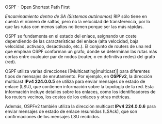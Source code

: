 OSPF - Open Shortest Path First

*Encaminamiento dentro de SA (Sistemas autónomos)*
RIP sólo tiene en cuenta el número de saltos, pero no la velocidad de transferencia, por lo que las rutas con menos saltos no tienen porque ser las más rápidas.

OSPF se fundamenta en el estado del enlace, asignando un coste dependiendo de las características del enlace (alta velocidad, baja velocidad, activado, desactivado, etc.). 
El conjunto de routers de una red que emplean OSPF conforman un grafo, donde se determinan las rutas más cortas entre cualquier par de nodos (router, o en definitiva redes) del grafo (red).

OSPF utiliza varias direcciones [[Multicasting|multicast]] para diferentes tipos de mensajes de enrutamiento. Por ejemplo, en **OSPFv2**, la dirección multicast **IPv4 224.0.0.5** se utiliza para enviar mensajes de estado de enlace (LSU), que contienen información sobre la topología de la red. Esta información incluye detalles sobre los enlaces, como los identificadores de los routers vecinos, los costos de los enlaces y otras métricas.

Además, OSPFv2 también utiliza la dirección multicast **IPv4 224.0.0.6** para enviar mensajes de estado de enlace resumidos (LSAck), que son confirmaciones de los mensajes LSU recibidos.